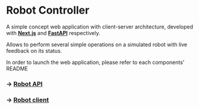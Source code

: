 # Robot Controller
A simple concept web application with client-server architecture, developed with [**Next.js**](https://nextjs.org/) and [**FastAPI**](https://fastapi.tiangolo.com/) respectively.

Allows to perform several simple operations on a simulated robot with live feedback on its status.

In order to launch the web application, please refer to each components' README

### -> [Robot API](robot-api/README.md)
### -> [Robot client](robot-client/README.md)

